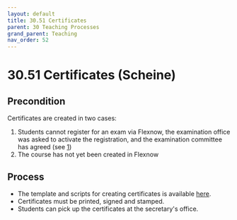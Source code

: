 ```yaml
---
layout: default
title: 30.51 Certificates
parent: 30 Teaching Processes
grand_parent: Teaching
nav_order: 52
---
```


# 30.51 Certificates (Scheine)


## Precondition

Certificates are created in two cases:

1. Students cannot register for an exam via Flexnow, the examination office was asked to activate the registration, and the examination committee has agreed (see [1](https://www.uni-bamberg.de/ism/studium/anmeldung-scheinklausur/))
2. The course has not yet been created in Flexnow

## Process

- The template and scripts for creating certificates is available [here](https://github.com/digital-work-lab/handbook/tree/main/src/scheine).
- Certificates must be printed, signed and stamped.
- Students can pick up the certificates at the secretary's office.
